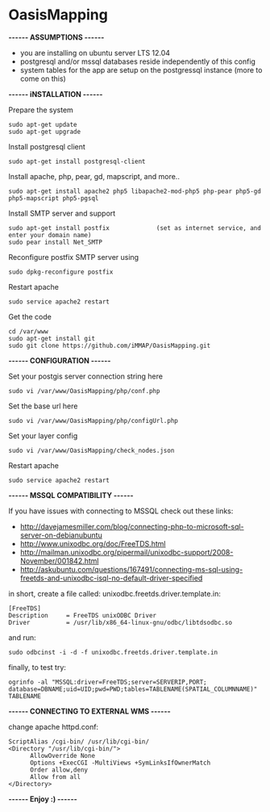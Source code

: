 OasisMapping
============

<b>------ ASSUMPTIONS ------</b>
- you are installing on ubuntu server LTS 12.04
- postgresql and/or mssql databases reside independently of this config
- system tables for the app are setup on the postgressql instance (more to come on this)

<b>------ iNSTALLATION ------</b>         

Prepare the system

    sudo apt-get update
    sudo apt-get upgrade

Install postgresql client

    sudo apt-get install postgresql-client 
    
Install apache, php, pear, gd, mapscript, and more..

    sudo apt-get install apache2 php5 libapache2-mod-php5 php-pear php5-gd php5-mapscript php5-pgsql
    
Install SMTP server and support

    sudo apt-get install postfix             (set as internet service, and enter your domain name)
    sudo pear install Net_SMTP
    
Reconfigure postfix SMTP server using

    sudo dpkg-reconfigure postfix
    
Restart apache

    sudo service apache2 restart
    
Get the code

    cd /var/www
    sudo apt-get install git
    sudo git clone https://github.com/iMMAP/OasisMapping.git

<b>------ CONFIGURATION ------</b>   

Set your postgis server connection string here   

    sudo vi /var/www/OasisMapping/php/conf.php
    
Set the base url here 

    sudo vi /var/www/OasisMapping/php/configUrl.php  
    
Set your layer config

    sudo vi /var/www/OasisMapping/check_nodes.json

Restart apache

    sudo service apache2 restart
    
<b>------ MSSQL COMPATIBILITY ------</b>   

If you have issues with connecting to MSSQL check out these links:
- http://davejamesmiller.com/blog/connecting-php-to-microsoft-sql-server-on-debianubuntu
- http://www.unixodbc.org/doc/FreeTDS.html
- http://mailman.unixodbc.org/pipermail/unixodbc-support/2008-November/001842.html
- http://askubuntu.com/questions/167491/connecting-ms-sql-using-freetds-and-unixodbc-isql-no-default-driver-specified
   

in short, create a file called: unixodbc.freetds.driver.template.in:

    [FreeTDS]
    Description     = FreeTDS unixODBC Driver
    Driver          = /usr/lib/x86_64-linux-gnu/odbc/libtdsodbc.so
    
and run: 

    sudo odbcinst -i -d -f unixodbc.freetds.driver.template.in

finally, to test try:

    ogrinfo -al "MSSQL:driver=FreeTDS;server=SERVERIP,PORT;
    database=DBNAME;uid=UID;pwd=PWD;tables=TABLENAME(SPATIAL_COLUMNNAME)" TABLENAME

<b>------ CONNECTING TO EXTERNAL WMS ------</b>   

change apache httpd.conf:

    ScriptAlias /cgi-bin/ /usr/lib/cgi-bin/
    <Directory "/usr/lib/cgi-bin/">
          AllowOverride None
          Options +ExecCGI -MultiViews +SymLinksIfOwnerMatch
          Order allow,deny
          Allow from all
    </Directory>

<b>------ Enjoy :) ------</b>   
